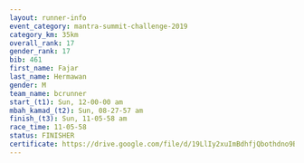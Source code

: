```yaml
---
layout: runner-info 
event_category: mantra-summit-challenge-2019 
category_km: 35km 
overall_rank: 17
gender_rank: 17
bib: 461
first_name: Fajar
last_name: Hermawan
gender: M
team_name: bcrunner
start_(t1): Sun, 12-00-00 am
mbah_kamad_(t2): Sun, 08-27-57 am
finish_(t3): Sun, 11-05-58 am
race_time: 11-05-58
status: FINISHER
certificate: https://drive.google.com/file/d/19LlIy2xuImBdhfjQbothdno9B909jCWK/view?usp=sharing
---
```

